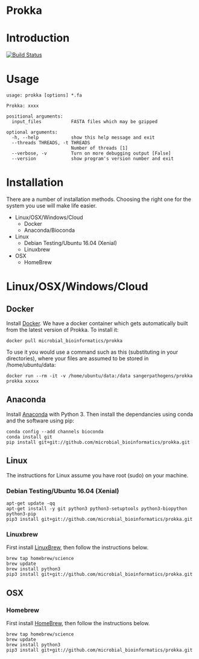 # Prokka


# Introduction

[![Build Status](https://travis-ci.org/microbial_bioinformatics/prokka.svg?branch=master)](https://travis-ci.org/microbial_bioinformatics/prokka)

# Usage 
```
usage: prokka [options] *.fa

Prokka: xxxx

positional arguments:
  input_files           FASTA files which may be gzipped

optional arguments:
  -h, --help            show this help message and exit
  --threads THREADS, -t THREADS
                        Number of threads [1]
  --verbose, -v         Turn on more debugging output [False]
  --version             show program's version number and exit
```

# Installation
There are a number of installation methods. Choosing the right one for the system you use will make life easier. 

* Linux/OSX/Windows/Cloud
  * Docker
  * Anaconda/Bioconda
* Linux 
  * Debian Testing/Ubuntu 16.04 (Xenial)
  * Linuxbrew
* OSX
  * HomeBrew

# Linux/OSX/Windows/Cloud
## Docker 
Install [Docker](https://www.docker.com/).  We have a docker container which gets automatically built from the latest version of Prokka. To install it:

```
docker pull microbial_bioinformatics/prokka
```

To use it you would use a command such as this (substituting in your directories), where your files are assumed to be stored in /home/ubuntu/data:
```
docker run --rm -it -v /home/ubuntu/data:/data sangerpathogens/prokka prokka xxxxx
```

## Anaconda
Install [Anaconda](https://www.continuum.io/downloads) with Python 3. Then install the dependancies using conda and the software using pip:

```
conda config --add channels bioconda
conda install git
pip install git+git://github.com/microbial_bioinformatics/prokka.git
```

## Linux
The instructions for Linux assume you have root (sudo) on your machine. 

### Debian Testing/Ubuntu 16.04 (Xenial)
```
apt-get update -qq
apt-get install -y git python3 python3-setuptools python3-biopython python3-pip
pip3 install git+git://github.com/microbial_bioinformatics/prokka.git
```

### Linuxbrew
First install [LinuxBrew](http://linuxbrew.sh/), then follow the instructions below.

```
brew tap homebrew/science
brew update
brew install python3
pip3 install git+git://github.com/microbial_bioinformatics/prokka.git
```

## OSX

### Homebrew
First install [HomeBrew](http://brew.sh/), then follow the instructions below.

```
brew tap homebrew/science
brew update
brew install python3
pip3 install git+git://github.com/microbial_bioinformatics/prokka.git
```


